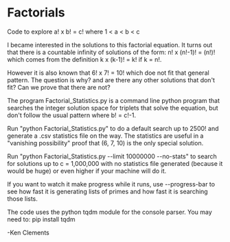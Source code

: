 # Factorials
Code to explore a! x b! = c! where 1 < a < b < c

I became interested in the solutions to this factorial equation. It turns out that
there is a countable infinity of solutions of the form:
n! x (n!-1)! = (n!)! which comes from the definition k x (k-1)! = k! if k = n!.

However it is also known that 6! x 7! = 10! which doe not fit that
general pattern. The question is why? and are there any other
solutions that don't fit? Can we prove that there are not?

The program Factorial_Statistics.py is a command line python program that
searches the integer solution space for triplets that solve the
equation, but don't follow the usual pattern where b! = c!-1.

Run "python Factorial_Statistics.py" to do a default search up to 2500! and 
generate a .csv statistics file on the way. The statistics are useful
in a "vanishing possibility" proof that (6, 7, 10) is the only special
solution.

Run "python Factorial_Statistics.py --limit 10000000 --no-stats" to search
for solutions up to c = 1,000,000 with no statistics file generated (because
it would be huge) or even higher if your machine will do it.

If you want to watch it make progress while it runs, use --progress-bar to
see how fast it is generating lists of primes and how fast it
is searching those lists.

The code uses the python tqdm module for the console parser. You may need to:
pip install tqdm


-Ken Clements

